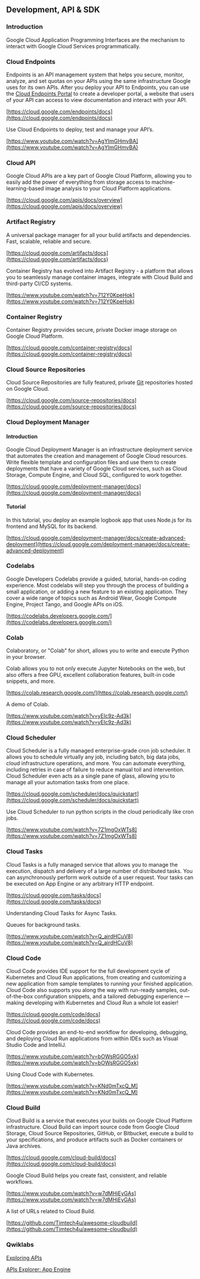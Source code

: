 


## Development, API & SDK


### Introduction

Google Cloud Application Programming Interfaces are the mechanism to interact with Google Cloud Services programmatically. 


### Cloud Endpoints

Endpoints is an API management system that helps you secure, monitor, analyze, and set quotas on your APIs using the same infrastructure Google uses for its own APIs. After you deploy your API to Endpoints, you can use the [Cloud Endpoints Portal](https://cloud.google.com/endpoints/docs/dev-portal-overview) to create a developer portal, a website that users of your API can access to view documentation and interact with your API.

[https://cloud.google.com/endpoints/docs](https://cloud.google.com/endpoints/docs)

Use Cloud Endpoints to deploy, test and  manage your API’s.

[https://www.youtube.com/watch?v=AgYImGHmvBA](https://www.youtube.com/watch?v=AgYImGHmvBA)


### Cloud API

Google Cloud APIs are a key part of Google Cloud Platform, allowing you to easily add the power of everything from storage access to machine-learning-based image analysis to your Cloud Platform applications.

[https://cloud.google.com/apis/docs/overview](https://cloud.google.com/apis/docs/overview)


### Artifact Registry

A universal package manager for all your build artifacts and dependencies. Fast, scalable, reliable and secure.

[https://cloud.google.com/artifacts/docs](https://cloud.google.com/artifacts/docs)

Container Registry has evolved into Artifact Registry - a platform that allows you to seamlessly manage container images, integrate with Cloud Build and third-party CI/CD systems. 

[https://www.youtube.com/watch?v=712Y0KpeHok](https://www.youtube.com/watch?v=712Y0KpeHok)


### Container Registry

Container Registry provides secure, private Docker image storage on Google Cloud Platform.

[https://cloud.google.com/container-registry/docs](https://cloud.google.com/container-registry/docs)


### Cloud Source Repositories

Cloud Source Repositories are fully featured, private [Git](https://git-scm.com/) repositories hosted on Google Cloud.

[https://cloud.google.com/source-repositories/docs](https://cloud.google.com/source-repositories/docs)


### Cloud Deployment Manager


#### Introduction

Google Cloud Deployment Manager is an infrastructure deployment service that automates the creation and management of Google Cloud resources. Write flexible template and configuration files and use them to create deployments that have a variety of Google Cloud services, such as Cloud Storage, Compute Engine, and Cloud SQL, configured to work together.

[https://cloud.google.com/deployment-manager/docs](https://cloud.google.com/deployment-manager/docs)


#### Tutorial

In this tutorial, you deploy an example logbook app that uses Node.js for its frontend and MySQL for its backend. 

[https://cloud.google.com/deployment-manager/docs/create-advanced-deployment](https://cloud.google.com/deployment-manager/docs/create-advanced-deployment)


### Codelabs

Google Developers Codelabs provide a guided, tutorial, hands-on coding experience. Most codelabs will step you through the process of building a small application, or adding a new feature to an existing application. They cover a wide range of topics such as Android Wear, Google Compute Engine, Project Tango, and Google APIs on iOS.

[https://codelabs.developers.google.com/](https://codelabs.developers.google.com/)


### Colab

Colaboratory, or "Colab" for short, allows you to write and execute Python in your browser.

Colab allows you to not only execute Jupyter Notebooks on the web, but also offers a free GPU, excellent collaboration features, built-in code snippets, and more.

[https://colab.research.google.com/](https://colab.research.google.com/)

A demo of Colab.

[https://www.youtube.com/watch?v=yEIc9z-Ad3k](https://www.youtube.com/watch?v=yEIc9z-Ad3k)


### Cloud Scheduler

Cloud Scheduler is a fully managed enterprise-grade cron job scheduler. It allows you to schedule virtually any job, including batch, big data jobs, cloud infrastructure operations, and more. You can automate everything, including retries in case of failure to reduce manual toil and intervention. Cloud Scheduler even acts as a single pane of glass, allowing you to manage all your automation tasks from one place.

[https://cloud.google.com/scheduler/docs/quickstart](https://cloud.google.com/scheduler/docs/quickstart)

Use Cloud Scheduler to run python scripts in the cloud periodically like cron jobs.

[https://www.youtube.com/watch?v=7Z1mgOxWTs8](https://www.youtube.com/watch?v=7Z1mgOxWTs8)


### Cloud Tasks

Cloud Tasks is a fully managed service that allows you to manage the execution, dispatch and delivery of a large number of distributed tasks. You can asynchronously perform work outside of a user request. Your tasks can be executed on App Engine or any arbitrary HTTP endpoint.

[https://cloud.google.com/tasks/docs](https://cloud.google.com/tasks/docs)

Understanding Cloud Tasks for Async Tasks.

Queues for background tasks.

[https://www.youtube.com/watch?v=Q_airdHCuV8](https://www.youtube.com/watch?v=Q_airdHCuV8)


### Cloud Code

Cloud Code provides IDE support for the full development cycle of Kubernetes and Cloud Run applications, from creating and customizing a new application from sample templates to running your finished application. Cloud Code also supports you along the way with run-ready samples, out-of-the-box configuration snippets, and a tailored debugging experience — making developing with Kubernetes and Cloud Run a whole lot easier!

[https://cloud.google.com/code/docs](https://cloud.google.com/code/docs)

Cloud Code provides an end-to-end workflow for developing, debugging, and deploying Cloud Run applications from within IDEs such as Visual Studio Code and IntelliJ. 

[https://www.youtube.com/watch?v=bOWsRGGO5xk](https://www.youtube.com/watch?v=bOWsRGGO5xk)

Using Cloud Code with Kubernetes.

[https://www.youtube.com/watch?v=KNd0mTxcQ_M](https://www.youtube.com/watch?v=KNd0mTxcQ_M)


### Cloud Build

Cloud Build is a service that executes your builds on Google Cloud Platform infrastructure. Cloud Build can import source code from Google Cloud Storage, Cloud Source Repositories, GitHub, or Bitbucket, execute a build to your specifications, and produce artifacts such as Docker containers or Java archives.

[https://cloud.google.com/cloud-build/docs](https://cloud.google.com/cloud-build/docs)

Google Cloud Build helps you create fast, consistent, and reliable workflows. 

[https://www.youtube.com/watch?v=w7dMHiEyGAs](https://www.youtube.com/watch?v=w7dMHiEyGAs)

A list of URLs related to Cloud Build.

[https://github.com/Timtech4u/awesome-cloudbuild](https://github.com/Timtech4u/awesome-cloudbuild)


### Qwiklabs


[Exploring APIs](https://www.qwiklabs.com/quests/54?catalog_rank=%7B%22rank%22%3A10%2C%22num_filters%22%3A0%2C%22has_search%22%3Atrue%7D&search_id=7467936)


[APIs Explorer: App Engine](https://www.qwiklabs.com/focuses/3662?catalog_rank=%7B%22rank%22%3A16%2C%22num_filters%22%3A0%2C%22has_search%22%3Atrue%7D&parent=catalog&search_id=7467964)
